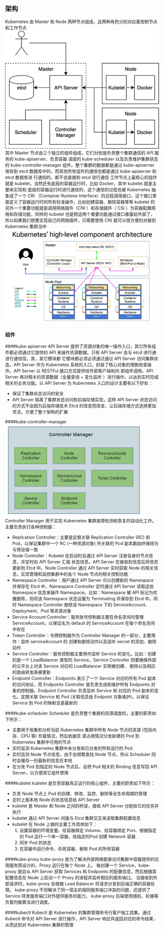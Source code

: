 ## 架构
Kubernetes 由 Master 和 Node 两种节点组成，这两种角色分别对应着控制节点和工作节点
![](2023-02-21-22-00-50.png)
其中 Master 节点由三个独立的组件组成，它们分别是负责整个集群通信的 API 服务的 kube-apiserver、负责容器
调度的 kube-scheduler 以及负责维护集群状态的 kube-controller-manager 组件。整个集群的数据都是通过
kube-apiserver 保存到 etcd 数据库中的，而其他所有组件的通信也都是通过 kube-apiserver 和 etcd 数据库进
行通信的，都不会直接和 etcd 进行通信
工作节点上最核心的组件就是 kubelet，当然还有底层的容器运行时，比如 Docker，其中 kubelet 就是主要来实现和
底层的容器运行时进行通信的，这个通信的过程也被 Kubernetes 抽象成了一个 CRI （Container Runtime
Interface）的远程调用接口，这个接口里面定义了容器运行时的所有标准操作，比如创建容器、删除容器等等
kubelet 的另外一个重要功能就是调用网络插件（CNI ）和存储插件（ CSI ）为容器配置网络和存储功能，同样的
kubelet 也是把这两个重要功能通过接口暴露给外部了，所以如果我们想要实现自己的网络插件，只需要使用 CNI 就可以很方便的对接到 Kubernetes 集群当中
![](2023-02-21-22-08-48.png)

### 组件
####kube-apiserver
API Server 提供了资源对象的唯一操作入口，其它所有组件都必须通过它提供的 API 来操作资源数据。只有 API
Server 会与 etcd 进行通 进行通信信，其，其它模块都 它模块都必须必须通过通过 API Server 访问集群状态。API Server 作为
Kubernetes 系统的入口，封装了核心对象的增删改查操作。API Server 以 RESTFul 接口方式提供给外部客户端和内
部组件调用，API Server 再对相关的资源数据（全量查询 + 变化监听 ）进行操作，以达到实时完成相关的业务功能。以
API Server 为 Kubernetes 入口的设计主要有以下好处：
+ 保证了集群状态访问的安全
+ API Server 隔离了集群状态访问和后端存储实现，这样 API Server 状态访问的方式不会因为后端存储技术 Etcd
的改变而改变，让后端存储方式选择更加灵活，方便了整个架构的扩展

####kube-controller-manager
![](2023-02-21-22-19-56.png)
Controller Manager 用于实现 Kubernetes 集群故障检测和恢复的自动化工作。主要负责执行各种控制器：
+ Replication Controller：主要是定期关联 Replication Controller (RC) 和 Pod，以保证集群中一个 RC
(一种资源对象) 所关联的 Pod 副本数始终保持为与预设值一致
+ Node Controller：Kubelet 在启动时会通过 API Server 注册自身的节点信息，并定时向 API Server 汇报
状态信息。API Server 在接收到信息后将信息更新到 Etcd 中。Node Controller 通过 API Server 实时获取
Node 的相关信息，实现管理和监控集群中的各个 Node 节点的相关控制功能
+ Namespace Controller：用户通过 API Server 可以创建新的 Namespace 并保存在 Etcd 中，Namespace
Controller 定时通过 API Server 读取这些 Namespace 信息来操作 Namespace。比如：Namespace 被 API
标记为优雅删除，则将该 Namespace 状态设置为 Terminating 并保存到 Etcd 中。同时 Namespace
Controller 删除该 Namespace 下的 ServiceAccount、Deployment、Pod 等资源对象
+ Service Account Controller：服务账号控制器主要在命名空间内管理 ServiceAccount，以保证名为
default 的 ServiceAccount 在每个命名空间中存在
+ Token Controller：令牌控制器作为 Controller Manager 的一部分，主要用作：监听 serviceAccount 的
创建和删除动作以及监听 secret 的添加、删除动作
+ Service Controller：服务控制器主要用作监听 Service 的变化。比如：创建的是一个 LoadBalancer 类型的
Service，Service Controller 则要确保外部的云平台上对该 Service 对应的 LoadBalancer 实例被创建、
删除以及相应的路由转发表被更新
+ Endpoint Controller：Endpoints 表示了一个 Service 对应的所有 Pod 副本的访问地址，而 Endpoints
Controller 是负责生成和维护所有 Endpoints 对象的控制器。Endpoint Controller 负责监听 Service 和
对应的 Pod 副本的变化。定期关联 Service 和 Pod (关联信息由 Endpoint 对象维护)，以保证 Service 到
Pod 的映射总是最新的

####kube-scheduler
Scheduler 是负责整个集群的资源调度的，主要的职责如下所示：
- 主要用于收集和分析当前 Kubernetes 集群中所有 Node 节点的资源 (包括内存、CPU 等) 负载情况，然后依据资
源占用情况分发新建的 Pod 到 Kubernetes 集群中可用的节点
- 实时监测 Kubernetes 集群中未分发和已分发的所有运行的 Pod
- 实时监测 Node 节点信息，由于会频繁查找 Node 节点，所以 Scheduler 同时会缓存一份最新的信息在本地
- 在分发 Pod 到指定的 Node 节点后，会把 Pod 相关的 Binding 信息写回 API Server，以方便其它组件使用

####kubelet
kubelet 是负责容器真正运行的核心组件，主要的职责如下所示：
- 负责 Node 节点上 Pod 的创建、修改、监控、删除等全生命周期的管理
- 定时上报本地 Node 的状态信息给 API Server
- kubelet 是 Master 和 Node 之间的桥梁，接收 API Server 分配给它的任务并执行
- kubelet 通过 API Server 间接与 Etcd 集群交互来读取集群配置信息
- kubelet 在 Node 上做的主要工作具体如下：
    1. 设置容器的环境变量、给容器绑定 Volume、给容器绑定 Port、根据指定的 Pod 运行一个单一容器、给指定的Pod 创建 Network 容器
    2. 同步 Pod 的状态
    3. 在容器中运行命令、杀死容器、删除 Pod 的所有容器

####kube-proxy
kube-proxy 是为了解决外部网络能够访问集群中容器提供的应用服务而设计的，Proxy 运行在每个 Node 上。
每创建一个 Service，kube-proxy 就会从 API Server 获取 Services 和 Endpoints 的配置信息，然后根据其
配置信息在 Node 上启动一个 Proxy 的进程并监听相应的服务端口。
当接收到外部请求时，kube-proxy 会根据 Load Balancer 将请求分发到后端正确的容器处理。
kube-proxy 不但解决了同一宿主机相同服务端口冲突的问题，还提供了 Service 转发服务端口对外提供服务的能力。
kube-proxy 后端使用随机、轮循等负载均衡算法进行调度。

####kubectl
Kubectl 是 Kubernetes 的集群管理命令行客户端工具集。通过 Kubectl 命令对 API Server 进行操作，API
Server 响应并返回对应的命令结果，从而达到对 Kubernetes 集群的管理